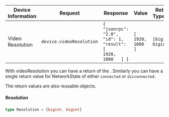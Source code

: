 | Device Information | Request                  | Response                                                     | Value                | Return Type[^1]    | Description                  |
| ------------------ | ------------------------ | ------------------------------------------------------------ | -------------------- | ------------------ | ---------------------------- |
| Video Resolution   | `device.videoResolution` | `{   "jsonrpc": "2.0",   "id": 1,   "result": [     1920,     1080   ] }` | `[   1920,   1080 ]` | `[bigint, bigint]` | The current video resolution |

With videoResolution you can have a return of the . Similarly you can have a single return value for NetworkState of either `connected` or `dicconnected`.

The return values are also reusable objects. 

##### Resolution

```typescript
type Resolution = [bigint, bigint]
```

